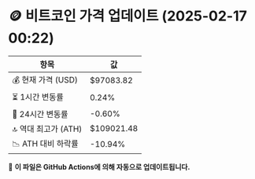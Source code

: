 # 🪙 비트코인 가격 업데이트 (2025-02-17 00:22)

| 항목                | 값 |
|--------------------|----------------|
| 💰 현재 가격 (USD) | $97083.82 |
| ⏳ 1시간 변동률    | 0.24% |
| 📆 24시간 변동률   | -0.60% |
| 🔝 역대 최고가 (ATH) | $109021.48 |
| 📉 ATH 대비 하락률 | -10.94% |

🔄 **이 파일은 GitHub Actions에 의해 자동으로 업데이트됩니다.**
